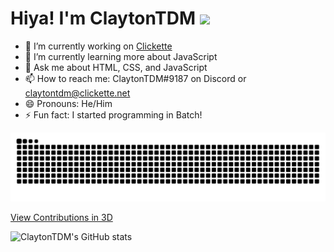 # Hiya! I'm ClaytonTDM <img src="https://media.giphy.com/media/hvRJCLFzcasrR4ia7z/giphy.gif" width="25px">
- 🔭 I’m currently working on [Clickette](https://github.com/clickette/clickette.net/)
- 🌱 I’m currently learning more about JavaScript
- 💬 Ask me about HTML, CSS, and JavaScript
- 📫 How to reach me: ClaytonTDM#9187 on Discord or claytontdm@clickette.net
- 😄 Pronouns: He/Him
- ⚡ Fun fact: I started programming in Batch!

![ClaytonTDM's Contributions (eaten by a snake)](https://github.com/ClaytonTDM/claytontdm/raw/output/github-contribution-grid-snake-dark.svg)

[View Contributions in 3D](https://skyline.github.com/claytontdm/2022?annotation0=2022-07-08,2022-07-08,Moved%20Clickette%20to%20GitHub%20Pages&annotation1=2022-03-06,2022-03-06,Used%20GitHub%20for%20the%20first%20time%20in%202022&annotation2=2022-09-01,2022-09-01,Moved%20Clickette%20to%20Vercel)

![ClaytonTDM's GitHub stats](https://github-readme-stats.vercel.app/api?username=claytontdm&show_icons=true&theme=github_dark)
